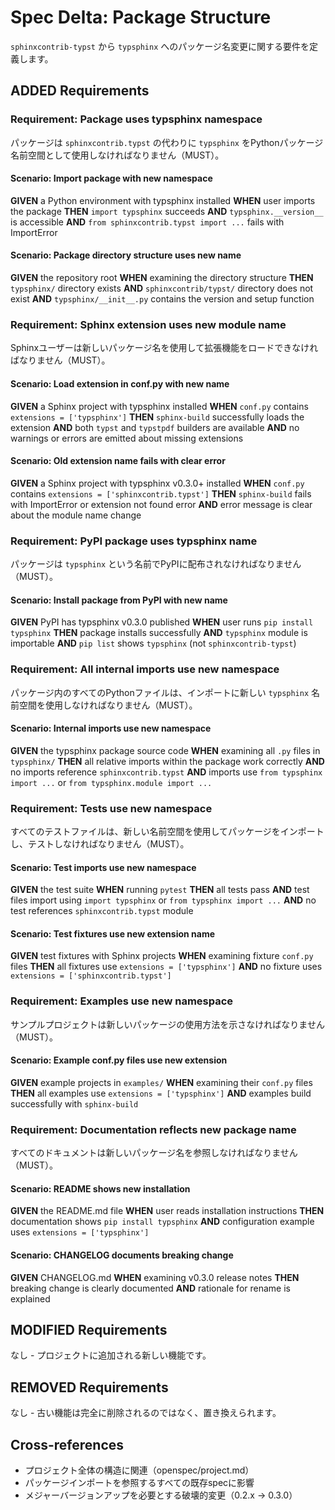 # Spec Delta: Package Structure

`sphinxcontrib-typst` から `typsphinx` へのパッケージ名変更に関する要件を定義します。

## ADDED Requirements

### Requirement: Package uses typsphinx namespace

パッケージは `sphinxcontrib.typst` の代わりに `typsphinx` をPythonパッケージ名前空間として使用しなければなりません（MUST）。

#### Scenario: Import package with new namespace

**GIVEN** a Python environment with typsphinx installed
**WHEN** user imports the package
**THEN** `import typsphinx` succeeds
**AND** `typsphinx.__version__` is accessible
**AND** `from sphinxcontrib.typst import ...` fails with ImportError

#### Scenario: Package directory structure uses new name

**GIVEN** the repository root
**WHEN** examining the directory structure
**THEN** `typsphinx/` directory exists
**AND** `sphinxcontrib/typst/` directory does not exist
**AND** `typsphinx/__init__.py` contains the version and setup function

### Requirement: Sphinx extension uses new module name

Sphinxユーザーは新しいパッケージ名を使用して拡張機能をロードできなければなりません（MUST）。

#### Scenario: Load extension in conf.py with new name

**GIVEN** a Sphinx project with typsphinx installed
**WHEN** `conf.py` contains `extensions = ['typsphinx']`
**THEN** `sphinx-build` successfully loads the extension
**AND** both `typst` and `typstpdf` builders are available
**AND** no warnings or errors are emitted about missing extensions

#### Scenario: Old extension name fails with clear error

**GIVEN** a Sphinx project with typsphinx v0.3.0+ installed
**WHEN** `conf.py` contains `extensions = ['sphinxcontrib.typst']`
**THEN** `sphinx-build` fails with ImportError or extension not found error
**AND** error message is clear about the module name change

### Requirement: PyPI package uses typsphinx name

パッケージは `typsphinx` という名前でPyPIに配布されなければなりません（MUST）。

#### Scenario: Install package from PyPI with new name

**GIVEN** PyPI has typsphinx v0.3.0 published
**WHEN** user runs `pip install typsphinx`
**THEN** package installs successfully
**AND** `typsphinx` module is importable
**AND** `pip list` shows `typsphinx` (not `sphinxcontrib-typst`)


### Requirement: All internal imports use new namespace

パッケージ内のすべてのPythonファイルは、インポートに新しい `typsphinx` 名前空間を使用しなければなりません（MUST）。

#### Scenario: Internal imports use new namespace

**GIVEN** the typsphinx package source code
**WHEN** examining all `.py` files in `typsphinx/`
**THEN** all relative imports within the package work correctly
**AND** no imports reference `sphinxcontrib.typst`
**AND** imports use `from typsphinx import ...` or `from typsphinx.module import ...`

### Requirement: Tests use new namespace

すべてのテストファイルは、新しい名前空間を使用してパッケージをインポートし、テストしなければなりません（MUST）。

#### Scenario: Test imports use new namespace

**GIVEN** the test suite
**WHEN** running `pytest`
**THEN** all tests pass
**AND** test files import using `import typsphinx` or `from typsphinx import ...`
**AND** no test references `sphinxcontrib.typst` module

#### Scenario: Test fixtures use new extension name

**GIVEN** test fixtures with Sphinx projects
**WHEN** examining fixture `conf.py` files
**THEN** all fixtures use `extensions = ['typsphinx']`
**AND** no fixture uses `extensions = ['sphinxcontrib.typst']`

### Requirement: Examples use new namespace

サンプルプロジェクトは新しいパッケージの使用方法を示さなければなりません（MUST）。

#### Scenario: Example conf.py files use new extension

**GIVEN** example projects in `examples/`
**WHEN** examining their `conf.py` files
**THEN** all examples use `extensions = ['typsphinx']`
**AND** examples build successfully with `sphinx-build`

### Requirement: Documentation reflects new package name

すべてのドキュメントは新しいパッケージ名を参照しなければなりません（MUST）。

#### Scenario: README shows new installation

**GIVEN** the README.md file
**WHEN** user reads installation instructions
**THEN** documentation shows `pip install typsphinx`
**AND** configuration example uses `extensions = ['typsphinx']`

#### Scenario: CHANGELOG documents breaking change

**GIVEN** CHANGELOG.md
**WHEN** examining v0.3.0 release notes
**THEN** breaking change is clearly documented
**AND** rationale for rename is explained

## MODIFIED Requirements

なし - プロジェクトに追加される新しい機能です。

## REMOVED Requirements

なし - 古い機能は完全に削除されるのではなく、置き換えられます。

## Cross-references

- プロジェクト全体の構造に関連（openspec/project.md）
- パッケージインポートを参照するすべての既存specに影響
- メジャーバージョンアップを必要とする破壊的変更（0.2.x → 0.3.0）
